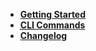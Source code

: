 - [**Getting Started**](../README)
- [**<abbr title="command-line interface">CLI</abbr> Commands**](docs/README)
- [**Changelog**](CHANGELOG)
